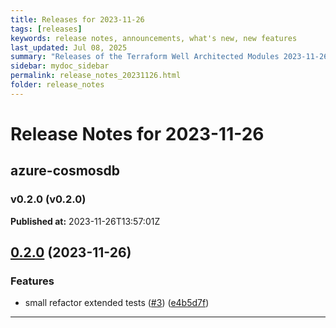 ```yaml
---
title: Releases for 2023-11-26
tags: [releases]
keywords: release notes, announcements, what's new, new features
last_updated: Jul 08, 2025
summary: "Releases of the Terraform Well Architected Modules 2023-11-26"
sidebar: mydoc_sidebar
permalink: release_notes_20231126.html
folder: release_notes
---
```


# Release Notes for 2023-11-26

## azure-cosmosdb
### v0.2.0 (v0.2.0)
**Published at:** 2023-11-26T13:57:01Z

## [0.2.0](https://github.com/CloudNationHQ/terraform-azure-cosmosdb/compare/v0.1.0...v0.2.0) (2023-11-26)


### Features

* small refactor extended tests ([#3](https://github.com/CloudNationHQ/terraform-azure-cosmosdb/issues/3)) ([e4b5d7f](https://github.com/CloudNationHQ/terraform-azure-cosmosdb/commit/e4b5d7f9ff32bcee5b0d973a8e97f7ce990a4436))

---

